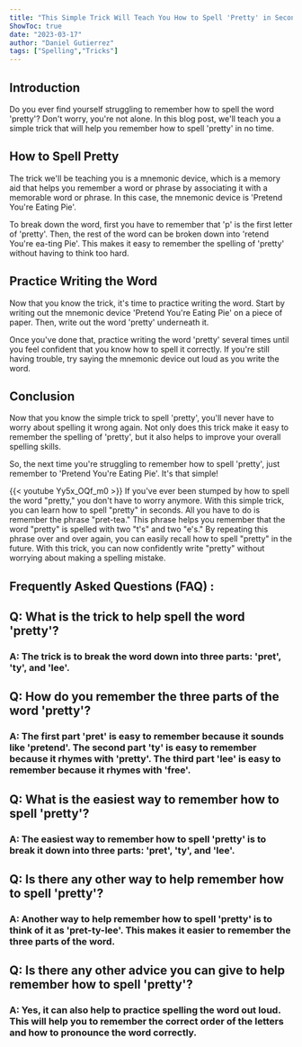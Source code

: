 ```yaml
---
title: "This Simple Trick Will Teach You How to Spell 'Pretty' in Seconds!"
ShowToc: true 
date: "2023-03-17"
author: "Daniel Gutierrez" 
tags: ["Spelling","Tricks"]
---
```

## Introduction
Do you ever find yourself struggling to remember how to spell the word 'pretty'? Don't worry, you're not alone. In this blog post, we'll teach you a simple trick that will help you remember how to spell 'pretty' in no time. 

## How to Spell Pretty
The trick we'll be teaching you is a mnemonic device, which is a memory aid that helps you remember a word or phrase by associating it with a memorable word or phrase. In this case, the mnemonic device is 'Pretend You're Eating Pie'. 

To break down the word, first you have to remember that 'p' is the first letter of 'pretty'. Then, the rest of the word can be broken down into 'retend You're ea-ting Pie'. This makes it easy to remember the spelling of 'pretty' without having to think too hard. 

## Practice Writing the Word
Now that you know the trick, it's time to practice writing the word. Start by writing out the mnemonic device 'Pretend You're Eating Pie' on a piece of paper. Then, write out the word 'pretty' underneath it. 

Once you've done that, practice writing the word 'pretty' several times until you feel confident that you know how to spell it correctly. If you're still having trouble, try saying the mnemonic device out loud as you write the word. 

## Conclusion
Now that you know the simple trick to spell 'pretty', you'll never have to worry about spelling it wrong again. Not only does this trick make it easy to remember the spelling of 'pretty', but it also helps to improve your overall spelling skills. 

So, the next time you're struggling to remember how to spell 'pretty', just remember to 'Pretend You're Eating Pie'. It's that simple!

{{< youtube Yy5x_OQf_m0 >}} 
If you've ever been stumped by how to spell the word "pretty," you don't have to worry anymore. With this simple trick, you can learn how to spell "pretty" in seconds. All you have to do is remember the phrase "pret-tea." This phrase helps you remember that the word "pretty" is spelled with two "t's" and two "e's." By repeating this phrase over and over again, you can easily recall how to spell "pretty" in the future. With this trick, you can now confidently write "pretty" without worrying about making a spelling mistake.

## Frequently Asked Questions (FAQ) :
<h2>Q: What is the trick to help spell the word 'pretty'?</h2>

<h3>A: The trick is to break the word down into three parts: 'pret', 'ty', and 'lee'.</h3>

<h2>Q: How do you remember the three parts of the word 'pretty'?</h2>

<h3>A: The first part 'pret' is easy to remember because it sounds like 'pretend'. The second part 'ty' is easy to remember because it rhymes with 'pretty'. The third part 'lee' is easy to remember because it rhymes with 'free'.</h3>

<h2>Q: What is the easiest way to remember how to spell 'pretty'?</h2>

<h3>A: The easiest way to remember how to spell 'pretty' is to break it down into three parts: 'pret', 'ty', and 'lee'.</h3>

<h2>Q: Is there any other way to help remember how to spell 'pretty'?</h2>

<h3>A: Another way to help remember how to spell 'pretty' is to think of it as 'pret-ty-lee'. This makes it easier to remember the three parts of the word.</h3>

<h2>Q: Is there any other advice you can give to help remember how to spell 'pretty'?</h2>

<h3>A: Yes, it can also help to practice spelling the word out loud. This will help you to remember the correct order of the letters and how to pronounce the word correctly.</h3>





